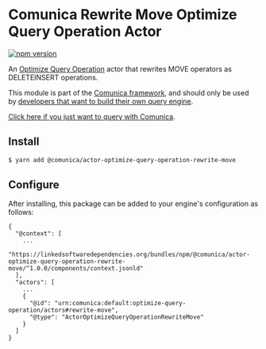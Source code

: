 # Comunica Rewrite Move Optimize Query Operation Actor

[![npm version](https://badge.fury.io/js/%40comunica%2Factor-optimize-query-operation-rewrite-move.svg)](https://www.npmjs.com/package/@comunica/actor-optimize-query-operation-rewrite-move)

An [Optimize Query Operation](https://github.com/comunica/comunica/tree/master/packages/bus-optimize-query-operation) actor
that rewrites MOVE operators as DELETEINSERT operations.

This module is part of the [Comunica framework](https://github.com/comunica/comunica),
and should only be used by [developers that want to build their own query engine](https://comunica.dev/docs/modify/).

[Click here if you just want to query with Comunica](https://comunica.dev/docs/query/).

## Install

```bash
$ yarn add @comunica/actor-optimize-query-operation-rewrite-move
```

## Configure

After installing, this package can be added to your engine's configuration as follows:
```text
{
  "@context": [
    ...
    "https://linkedsoftwaredependencies.org/bundles/npm/@comunica/actor-optimize-query-operation-rewrite-move/^1.0.0/components/context.jsonld"
  ],
  "actors": [
    ...
    {
      "@id": "urn:comunica:default:optimize-query-operation/actors#rewrite-move",
      "@type": "ActorOptimizeQueryOperationRewriteMove"
    }
  ]
}
```
